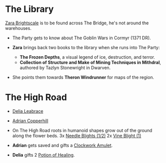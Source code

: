 # The Library
[Zara Brightscale](dm/npcs.md#zara-brightscale) is to be found across The Bridge, he's not around the warehouses.

- The Party gets to know about The Goblin Wars in Cormyr (1371 DR).

- **Zara** brings back two books to the library when she runs into The Party: 
  - **The Frozen Depths**, a visual legend of ice, destruction, and terror.
  - **Collection of Structure and Make of Mining Techniques in Mithdral**, authored by Tazlyn Stonewright in Dwarven.
- She points them towards **Theron Windrunner** for maps of the region.

# The High Road
- [Delia Leabrace](dm/npcs.md#delia-leabrace)
- [Adrian Copperhill](dm/npcs.md#adrian-copperhill)

- On The High Road roots in humanoid shapes grow out of the ground along the flower beds.
3x [Needle Blights (1/2)](dm/monsters.md#needle-blight)
2x [Vine Blight (1)](dm/monsters.md#vine-blight)

- **Adrian** gets saved and gifts a [Clockwork Amulet](dm/items.md#clockwork-amulet).
- **Delia** gifts 2 [Potion of Healing](dm/items.md#potion-of-healing).
